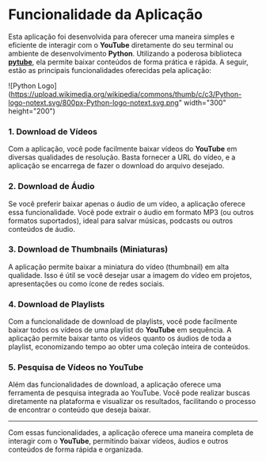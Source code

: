# Funcionalidade da Aplicação

Esta aplicação foi desenvolvida para oferecer uma maneira simples e eficiente de interagir com o **YouTube** diretamente do seu terminal ou ambiente de desenvolvimento **Python**. Utilizando a poderosa biblioteca **[pytube](https://pytube.io/)**, ela permite baixar conteúdos de forma prática e rápida. A seguir, estão as principais funcionalidades oferecidas pela aplicação:

![Python Logo](https://upload.wikimedia.org/wikipedia/commons/thumb/c/c3/Python-logo-notext.svg/800px-Python-logo-notext.svg.png" width="300" height="200")

### 1. **Download de Vídeos**
Com a aplicação, você pode facilmente baixar vídeos do **YouTube** em diversas qualidades de resolução. Basta fornecer a URL do vídeo, e a aplicação se encarrega de fazer o download do arquivo desejado.



### 2. **Download de Áudio**
Se você preferir baixar apenas o áudio de um vídeo, a aplicação oferece essa funcionalidade. Você pode extrair o áudio em formato MP3 (ou outros formatos suportados), ideal para salvar músicas, podcasts ou outros conteúdos de áudio.


### 3. **Download de Thumbnails (Miniaturas)**
A aplicação permite baixar a miniatura do vídeo (thumbnail) em alta qualidade. Isso é útil se você desejar usar a imagem do vídeo em projetos, apresentações ou como ícone de redes sociais.


### 4. **Download de Playlists**
Com a funcionalidade de download de playlists, você pode facilmente baixar todos os vídeos de uma playlist do **YouTube** em sequência. A aplicação permite baixar tanto os vídeos quanto os áudios de toda a playlist, economizando tempo ao obter uma coleção inteira de conteúdos.


### 5. **Pesquisa de Vídeos no YouTube**
Além das funcionalidades de download, a aplicação oferece uma ferramenta de pesquisa integrada ao YouTube. Você pode realizar buscas diretamente na plataforma e visualizar os resultados, facilitando o processo de encontrar o conteúdo que deseja baixar.


---

Com essas funcionalidades, a aplicação oferece uma maneira completa de interagir com o **YouTube**, permitindo baixar vídeos, áudios e outros conteúdos de forma rápida e organizada. 
